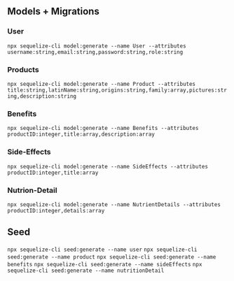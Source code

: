 ## Models + Migrations

<!-- User -->

### User

`npx sequelize-cli model:generate --name User --attributes username:string,email:string,password:string,role:string`

<!-- Products -->

### Products

`npx sequelize-cli model:generate --name Product --attributes title:string,latinName:string,origins:string,family:array,pictures:string,description:string`

### Benefits

`npx sequelize-cli model:generate --name Benefits --attributes productID:integer,title:array,description:array`

### Side-Effects

`npx sequelize-cli model:generate --name SideEffects --attributes productID:integer,title:array`

### Nutrion-Detail

`npx sequelize-cli model:generate --name NutrientDetails --attributes productID:integer,details:array`

## Seed

`npx sequelize-cli seed:generate --name user`
`npx sequelize-cli seed:generate --name product`
`npx sequelize-cli seed:generate --name benefits`
`npx sequelize-cli seed:generate --name sideEffects`
`npx sequelize-cli seed:generate --name nutritionDetail`
